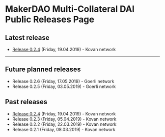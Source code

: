 # MakerDAO Multi-Collateral DAI Public Releases Page

## Latest release
* [Release 0.2.4](https://changelog.makerdao.com/releases/latest/index.html) (Friday, 19.04.2019) - Kovan network

---

## Future planned releases
* Release 0.2.6 (Friday, 17.05.2019) - Goerli network
* Release 0.2.5 (Friday, 03.05.2019) - Goerli network

## Past releases
* [Release 0.2.4](https://changelog.makerdao.com/releases/0.2.4/index.html) (Friday, 19.04.2019) - Kovan network
* Release 0.2.3 (Friday, 05.04.2019) - Kovan network
* Release 0.2.2 (Friday, 22.03.2019) - Kovan network
* Release 0.2.1 (Friday, 08.03.2019) - Kovan network
